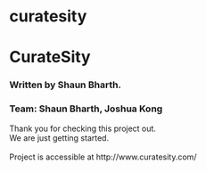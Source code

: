 # curatesity

<h1>CurateSity</h1>
<h3>Written by Shaun Bharth.</h3>
<h3>Team: Shaun Bharth, Joshua Kong</h3>

<p>
Thank you for checking this project out.<br>
We are just getting started.<br><br>
Project is accessible at http://www.curatesity.com/
</p>
